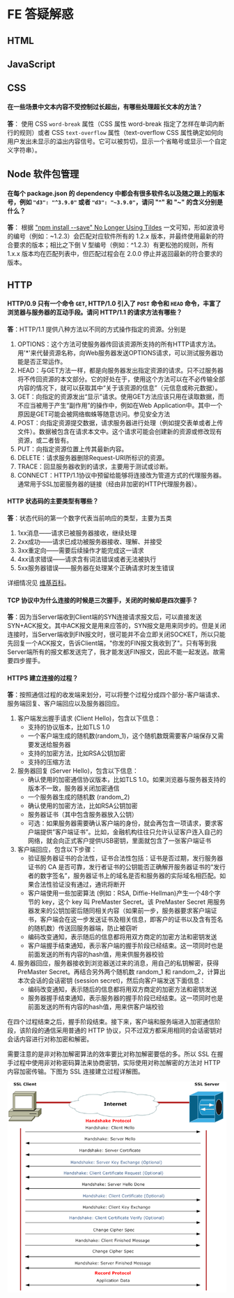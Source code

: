# FE 答疑解惑

## HTML

## JavaScript

## CSS

#### 在一些场景中文本内容不受控制过长超出，有哪些处理超长文本的方法？

**答**： 使用 CSS `word-break` 属性（CSS 属性 word-break 指定了怎样在单词内断行的规则）或者 CSS `text-overflow` 属性（text-overflow CSS 属性确定如何向用户发出未显示的溢出内容信号。它可以被剪切，显示一个省略号或显示一个自定义字符串）。

## Node 软件包管理

#### 在每个 package.json 的 dependency 中都会有很多软件名以及随之跟上的版本号，例如 `"d3": "^3.9.0"` 或者 `"d3": "~3.9.0"`，请问 "^" 和 "~" 的含义分别是什么？

**答**： 根据 ["npm install --save" No Longer Using Tildes](http://fredkschott.com/post/2014/02/npm-no-longer-defaults-to-tildes/) 一文可知，形如波浪号的编号（例如：~1.2.3）会匹配对应软件所有的 1.2.x 版本，并最终使用最新的符合要求的版本；相比之下倒 V 型编号（例如：^1.2.3）有更松弛的规则，所有 1.x.x 版本均在匹配列表中，但匹配过程会在 2.0.0 停止并返回最新的符合要求的版本。

## HTTP

#### HTTP/0.9 只有一个命令 `GET`, HTTP/1.0 引入了 `POST` 命令和 `HEAD` 命令，丰富了浏览器与服务器的互动手段。请问 HTTP/1.1 的请求方法有哪些？

**答**：HTTP/1.1 提供八种方法以不同的方式操作指定的资源。分别是

1. OPTIONS：这个方法可使服务器传回该资源所支持的所有HTTP请求方法。用'\*'来代替资源名称，向Web服务器发送OPTIONS请求，可以测试服务器功能是否正常运作。
2. HEAD：与GET方法一样，都是向服务器发出指定资源的请求。只不过服务器将不传回资源的本文部分。它的好处在于，使用这个方法可以在不必传输全部内容的情况下，就可以获取其中“关于该资源的信息”（元信息或称元数据）。
3. GET：向指定的资源发出“显示”请求。使用GET方法应该只用在读取数据，而不应当被用于产生“副作用”的操作中，例如在Web Application中。其中一个原因是GET可能会被网络蜘蛛等随意访问。参见安全方法
4. POST：向指定资源提交数据，请求服务器进行处理（例如提交表单或者上传文件）。数据被包含在请求本文中。这个请求可能会创建新的资源或修改现有资源，或二者皆有。
5. PUT：向指定资源位置上传其最新内容。
6. DELETE：请求服务器删除Request-URI所标识的资源。
7. TRACE：回显服务器收到的请求，主要用于测试或诊断。
8. CONNECT：HTTP/1.1协议中预留给能够将连接改为管道方式的代理服务器。通常用于SSL加密服务器的链接（经由非加密的HTTP代理服务器）。

#### HTTP 状态码的主要类型有哪些？

**答**：状态代码的第一个数字代表当前响应的类型，主要为五类

1. 1xx消息——请求已被服务器接收，继续处理
2. 2xx成功——请求已成功被服务器接收、理解、并接受
3. 3xx重定向——需要后续操作才能完成这一请求
4. 4xx请求错误——请求含有词法错误或者无法被执行
5. 5xx服务器错误——服务器在处理某个正确请求时发生错误

详细情况见 [维基百科](https://zh.wikipedia.org/wiki/HTTP%E7%8A%B6%E6%80%81%E7%A0%81)。

#### TCP 协议中为什么连接的时候是三次握手，关闭的时候却是四次握手？

**答**：因为当Server端收到Client端的SYN连接请求报文后，可以直接发送SYN+ACK报文。其中ACK报文是用来应答的，SYN报文是用来同步的。但是关闭连接时，当Server端收到FIN报文时，很可能并不会立即关闭SOCKET，所以只能先回复一个ACK报文，告诉Client端，"你发的FIN报文我收到了"。只有等到我Server端所有的报文都发送完了，我才能发送FIN报文，因此不能一起发送。故需要四步握手。

#### HTTPS 建立连接的过程？

**答**：按照通信过程的收发端来划分，可以将整个过程分成四个部分-客户端请求、服务端回复、客户端回应以及服务器回应。

1. 客户端发出握手请求 (Client Hello)，包含以下信息：
	* 支持的协议版本，比如TLS 1.0
	* 一个客户端生成的随机数(random\_1)，这个随机数既需要客户端保存又需要发送给服务器
	* 支持的加密方法，比如RSA公钥加密
	* 支持的压缩方法
2. 服务器回复 (Server Hello)，包含以下信息：
	* 确认使用的加密通信协议版本，比如TLS 1.0。如果浏览器与服务器支持的版本不一致，服务器关闭加密通信
	* 一个服务器生成的随机数 (random\_2)
	* 确认使用的加密方法，比如RSA公钥加密
	* 服务器证书（其中包含服务器放入公钥）
	* 可选：如果服务器需要确认客户端的身份，就会再包含一项请求，要求客户端提供”客户端证书”。比如，金融机构往往只允许认证客户连入自己的网络，就会向正式客户提供USB密钥，里面就包含了一张客户端证书
3. 客户端回应，包含以下步骤：
	* 验证服务器证书的合法性，证书合法性包括：证书是否过期，发行服务器证书的 CA 是否可靠，发行者证书的公钥能否正确解开服务器证书的“发行者的数字签名”，服务器证书上的域名是否和服务器的实际域名相匹配。如果合法性验证没有通过，通讯将断开
	* 客户端使用一些加密算法 (例如：RSA, Diffie-Hellman)产生一个48个字节的 key，这个 key 叫 PreMaster Secret。该 PreMaster Secret 用服务器发来的公钥加密后随同相关内容（如果前一步，服务器要求客户端证书，客户端会在这一步发送证书及相关信息，即客户的证书以及含有签名的随机数）传送回服务器端，防止被窃听
	* 编码改变通知，表示随后的信息都将用双方商定的加密方法和密钥发送
	* 客户端握手结束通知，表示客户端的握手阶段已经结束。这一项同时也是前面发送的所有内容的hash值，用来供服务器校验
4. 服务器回应，服务器接收到浏览器送过来的消息，用自己的私钥解密，获得 PreMaster Secret。再结合另外两个随机数 random\_1 和 random\_2，计算出本次会话的会话密钥 (session secret)，然后向客户端发送下面信息：
	* 编码改变通知，表示随后的信息都将用双方商定的加密方法和密钥发送
	* 服务器握手结束通知，表示服务器的握手阶段已经结束。这一项同时也是前面发送的所有内容的hash值，用来供客户端校验

在四个过程结束之后，握手阶段结束。接下来，客户端和服务端进入加密通信阶段，该阶段的通信采用普通的 HTTP 协议，只不过双方都采用相同的会话密钥对会话内容进行对称加密和解密。

需要注意的是非对称加解密算法的效率要比对称加解密要低的多。所以 SSL 在握手过程中使用非对称密码算法来协商密钥，实际使用对称加解密的方法对 HTTP 内容加密传输。下图为 SSL 连接建立过程详解图。

![](/assets/img/SSL-Connection-Setup.png "SSL 连接建立过程详解图")
